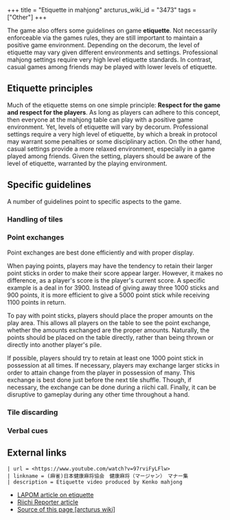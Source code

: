 +++
title = "Etiquette in mahjong"
arcturus_wiki_id = "3473"
tags = ["Other"]
+++

The game also offers some guidelines on game **etiquette**. Not necessarily enforceable via the
games rules, they are still important to maintain a positive game environment. Depending on the
decorum, the level of etiquette may vary given different environments and settings. Professional
mahjong settings require very high level etiquette standards. In contrast, casual games among
friends may be played with lower levels of etiquette.

## Etiquette principles

Much of the etiquette stems on one simple principle: **Respect for the game and respect for the
players**. As long as players can adhere to this concept, then everyone at the mahjong table can
play with a positive game environment. Yet, levels of etiquette will vary by decorum. Professional
settings require a very high level of etiquette, by which a break in protocol may warrant some
penalties or some disciplinary action. On the other hand, casual settings provide a more relaxed
environment, especially in a game played among friends. Given the setting, players should be aware
of the level of etiquette, warranted by the playing environment.

## Specific guidelines

A number of guidelines point to specific aspects to the game.

### Handling of tiles

### Point exchanges

Point exchanges are best done efficiently and with proper display.

When paying points, players may have the tendency to retain their larger point sticks in order to
make their score appear larger. However, it makes no difference, as a player's score is the player's
current score. A specific example is a deal in for 3900. Instead of giving away three 1000 sticks
and 900 points, it is more efficient to give a 5000 point stick while receiving 1100 points in
return.

To pay with point sticks, players should place the proper amounts on the play area. This allows all
players on the table to see the point exchange, whether the amounts exchanged are the proper
amounts. Naturally, the points should be placed on the table directly, rather than being thrown or
directly into another player's pile.

If possible, players should try to retain at least one 1000 point stick in possession at all times.
If necessary, players may exchange larger sticks in order to attain change from the player in
possession of many. This exchange is best done just before the next tile shuffle. Though, if
necessary, the exchange can be done during a riichi call. Finally, it can be disruptive to gameplay
during any other time throughout a hand.

### Tile discarding

### Verbal cues

## External links

```Youtube
| url = <https://www.youtube.com/watch?v=97rviFyLFlw>
| linkname = (麻雀)日本健康麻将協会　健康麻将（マージャン）　マナー集
| description = Etiquette video produced by Kenko mahjong
```

- [LAPOM article on etiquette](https://ameblo.jp/laponmahjong/entry-12259145340.html)
- [Riichi Reporter article](https://riichireporter.com/yoroshiku-onegai-shimasu/)
- [Source of this page [arcturus wiki]](http://arcturus.su/wiki/Etiquette_in_mahjong)
